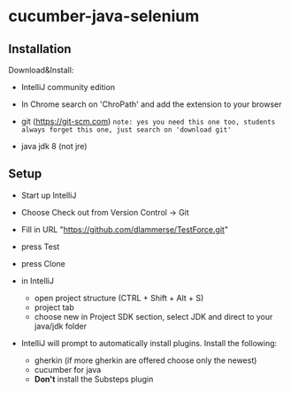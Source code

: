 cucumber-java-selenium
==================

## Installation

Download&Install:
- IntelliJ community edition 

- In Chrome search on 'ChroPath' and add the extension to your browser

- git (https://git-scm.com) `note: yes you need this one too, students always forget this one, just search on 'download git'`
- java jdk 8 (not jre)


## Setup

- Start up IntelliJ
- Choose Check out from Version Control -> Git
- Fill in URL "https://github.com/dlammerse/TestForce.git"
- press Test
- press Clone

- in IntelliJ
  - open project structure (CTRL + Shift + Alt + S)
  - project tab
  - choose new in Project SDK section, select JDK and direct to your java/jdk folder

- IntelliJ will prompt to automatically install plugins. Install the following: 
  - gherkin (if more gherkin are offered choose only the newest)
  - cucumber for java
  - <b>Don't</b> install the Substeps plugin




